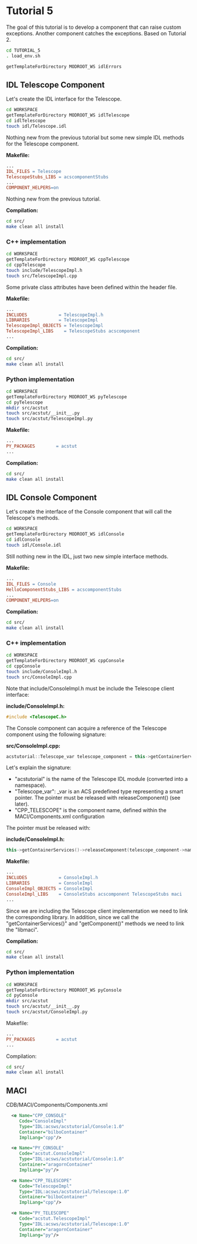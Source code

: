 # Tutorial 5
The goal of this tutorial is to develop a component that can raise custom exceptions. Another component catches the exceptions. Based on Tutorial 2.

```bash
cd TUTORIAL_5
. load_env.sh
```


```bash
getTemplateForDirectory MODROOT_WS idlErrors
```





















## IDL Telescope Component
Let's create the IDL interface for the Telescope.
```bash
cd WORKSPACE
getTemplateForDirectory MODROOT_WS idlTelescope
cd idlTelescope
touch idl/Telescope.idl
```
Nothing new from the previous tutorial but some new simple IDL methods for the Telescope component.

**Makefile:**
```makefile
...
IDL_FILES = Telescope
TelescopeStubs_LIBS = acscomponentStubs
...
COMPONENT_HELPERS=on
```
Nothing new from the previous tutorial.

**Compilation:**
```bash
cd src/
make clean all install
```
### C++ implementation
```bash
cd WORKSPACE
getTemplateForDirectory MODROOT_WS cppTelescope
cd cppTelescope
touch include/TelescopeImpl.h
touch src/TelescopeImpl.cpp
```
Some private class attributes have been defined within the header file. 

**Makefile:**
```makefile
...
INCLUDES            = TelescopeImpl.h
LIBRARIES           = TelescopeImpl
TelescopeImpl_OBJECTS = TelescopeImpl
TelescopeImpl_LIBS    = TelescopeStubs acscomponent
...
```
**Compilation:**
```bash
cd src/
make clean all install
```
### Python implementation
```bash
cd WORKSPACE
getTemplateForDirectory MODROOT_WS pyTelescope
cd pyTelescope
mkdir src/acstut
touch src/acstut/__init__.py
touch src/acstut/TelescopeImpl.py
```
**Makefile:**
```makefile
...
PY_PACKAGES        = acstut
...
```
**Compilation:**
```bash
cd src/
make clean all install
```


## IDL Console Component
Let's create the interface of the Console component that will call the Telescope's methods.
```bash
cd WORKSPACE
getTemplateForDirectory MODROOT_WS idlConsole
cd idlConsole
touch idl/Console.idl
```
Still nothing new in the IDL, just two new simple interface methods.

**Makefile:**
```makefile
...
IDL_FILES = Console
HelloComponentStubs_LIBS = acscomponentStubs
...
COMPONENT_HELPERS=on
```
**Compilation:**
```bash
cd src/
make clean all install
```

### C++ implementation
```bash
cd WORKSPACE
getTemplateForDirectory MODROOT_WS cppConsole
cd cppConsole
touch include/ConsoleImpl.h
touch src/ConsoleImpl.cpp
```
Note that include/ConsoleImpl.h must be include the Telescope client interface:

**include/ConsoleImpl.h:**
```cpp
#include <TelescopeC.h>
```
The Console component can acquire a reference of the Telescope component using the following signature:

**src/ConsoleImpl.cpp:**
```cpp
acstutorial::Telescope_var telescope_component = this->getContainerServices()->getComponent<acstutorial::Telescope>("CPP_TELESCOPE");
```
Let's explain the signature:
* "acstutorial" is the name of the Telescope IDL module (converted into a namespace).
* "Telescope_var": <interface>_var is an ACS predefined type representing a smart pointer. The pointer must be released with releaseComponent() (see later).
* "CPP_TELESCOPE" is the component name, defined within the MACI/Components.xml configuration

The pointer must be released with:

**include/ConsoleImpl.h:**
```cpp
this->getContainerServices()->releaseComponent(telescope_component->name());
```

**Makefile:**
```makefile
...
INCLUDES            = ConsoleImpl.h
LIBRARIES           = ConsoleImpl
ConsoleImpl_OBJECTS = ConsoleImpl
ConsoleImpl_LIBS    = ConsoleStubs acscomponent TelescopeStubs maci
...
```
Since we are including the Telescope client implementation we need to link the corresponding library. In addition, since we call the "getContainerServices()" and "getComponent()" methods we need to link the "libmaci".

**Compilation:**
```bash
cd src/
make clean all install
```
### Python implementation
```bash
cd WORKSPACE
getTemplateForDirectory MODROOT_WS pyConsole
cd pyConsole
mkdir src/acstut
touch src/acstut/__init__.py
touch src/acstut/ConsoleImpl.py
```
Makefile:
```makefile
...
PY_PACKAGES        = acstut
...
```
Compilation:
```bash
cd src/
make clean all install
```

## MACI
CDB/MACI/Components/Components.xml
```xml
  <e Name="CPP_CONSOLE"
     Code="ConsoleImpl"
     Type="IDL:acsws/acstutorial/Console:1.0"
     Container="bilboContainer"
     ImplLang="cpp"/>

  <e Name="PY_CONSOLE"
     Code="acstut.ConsoleImpl"
     Type="IDL:acsws/acstutorial/Console:1.0"
     Container="aragornContainer"
     ImplLang="py"/>

  <e Name="CPP_TELESCOPE"
     Code="TelescopeImpl"
     Type="IDL:acsws/acstutorial/Telescope:1.0"
     Container="bilboContainer"
     ImplLang="cpp"/>

  <e Name="PY_TELESCOPE"
     Code="acstut.TelescopeImpl"
     Type="IDL:acsws/acstutorial/Telescope:1.0"
     Container="aragornContainer"
     ImplLang="py"/>

```

